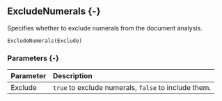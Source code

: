 ## ExcludeNumerals {-}

Specifies whether to exclude numerals from the document analysis.

```{sql}
ExcludeNumerals(Exclude)
```

### Parameters {-}

Parameter | Description
| :-- | :-- |
Exclude | `true` to exclude numerals, `false` to include them.